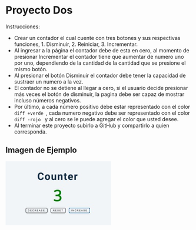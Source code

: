 # Proyecto Dos
Instrucciones:
- Crear un contador el cual cuente con tres botones y sus respectivas funciones, 1. Disminuir, 2. Reiniciar, 3. Incrementar.
- Al ingresar a la página el contador debe de esta en cero, al momento de presionar
Incrementar el contador tiene que aumentar de numero uno por uno, dependiendo de la
cantidad de la cantidad que se presione el mismo botón.
- Al presionar el botón Disminuir el contador debe tener la capacidad de sustraer un numero
a la vez.
- El contador no se detiene al llegar a cero, si el usuario decide presionar más veces el botón
de disminuir, la pagina debe ser capaz de mostrar incluso números negativos.
- Por último, a cada número positivo debe estar representado con el color ```diff +verde ```, cada
numero negativo debe ser representado con el color ```diff -rojo ``` y al cero se le puede agregar el
color que usted desee.
- Al terminar este proyecto subirlo a GitHub y compartirlo a quien corresponda.

## Imagen de Ejemplo
![Image text](assets/ejemplo.jpg)

